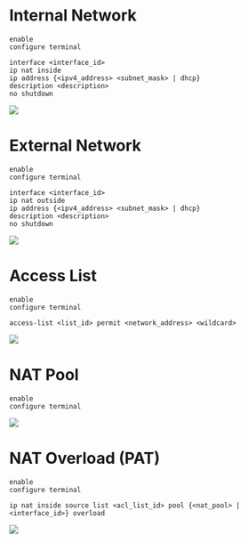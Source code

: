 # Internal Network

```Cisco IOS
enable
configure terminal

interface <interface_id>
ip nat inside
ip address {<ipv4_address> <subnet_mask> | dhcp}
description <description>
no shutdown
```

![](https://github.com/JonmarCorpuz/SecondBrain/blob/main/Assets/Whitespace.png)

# External Network

```Cisco IOS
enable
configure terminal

interface <interface_id>
ip nat outside
ip address {<ipv4_address> <subnet_mask> | dhcp}
description <description>
no shutdown
```

![](https://github.com/JonmarCorpuz/SecondBrain/blob/main/Assets/Whitespace.png)

# Access List

```Cisco IOS
enable
configure terminal

access-list <list_id> permit <network_address> <wildcard>
```

![](https://github.com/JonmarCorpuz/SecondBrain/blob/main/Assets/Whitespace.png)

# NAT Pool

```Cisco IOS
enable
configure terminal
```

![](https://github.com/JonmarCorpuz/SecondBrain/blob/main/Assets/Whitespace.png)

# NAT Overload (PAT)

```Cisco IOS
enable
configure terminal

ip nat inside source list <acl_list_id> pool {<nat_pool> | <interface_id>} overload
```

![](https://github.com/JonmarCorpuz/SecondBrain/blob/main/Assets/Whitespace.png)
